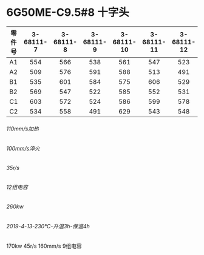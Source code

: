 
# 6G50ME-C9.5#8 十字头
|零件号|3-68111-7|3-68111-8|3-68111-9|3-68111-10|3-68111-11|3-68111-12|
--|:-:|:-:|:-:|:-:|:-:|:-:|
A1|554|566|538|561|547|523|
A2|509|576|591|588|513|491|
B1|535|601|584|575|606|529|
B2|569|547|522|585|552|531|
C1|603|572|524|586|599|578|
C2|534|558|491|629|543|548|  

###### 110mm/s加热  
###### 100mm/s淬火  
###### 35r/s  
###### 12组电容  
###### 260kw  
###### 2019-4-13-230°C-升温3h-保温4h



170kw
45r/s
160mm/s
9组电容
